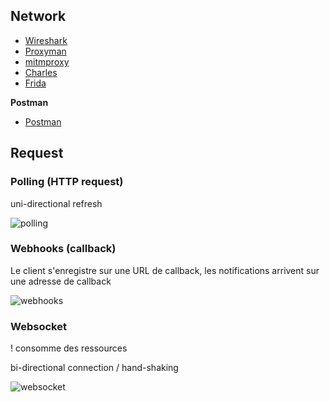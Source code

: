 
## Network

- [Wireshark](https://www.wireshark.org/)
- [Proxyman](https://proxyman.io/)
- [mitmproxy](https://mitmproxy.org/)
- [Charles](https://www.charlesproxy.com/)
- [Frida](https://frida.re/)


**Postman**
- [Postman](https://www.postman.com/)


## Request

### Polling (HTTP request)

uni-directional refresh

![polling](https://user-images.githubusercontent.com/32497923/235453036-fd708f75-5ff6-4632-a608-794f9b93b6f1.png)

### Webhooks (callback)

Le client s'enregistre sur une URL de callback, les notifications arrivent sur une adresse de callback

![webhooks](https://user-images.githubusercontent.com/32497923/235453055-c5d118c3-25f5-4843-888a-435fca20d105.png)

### Websocket

! consomme des ressources

bi-directional connection / hand-shaking

![websocket](https://user-images.githubusercontent.com/32497923/235453072-0c23a113-a334-4284-b643-b2e4a1c21fc4.png)

